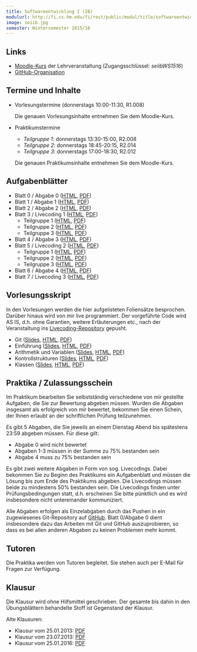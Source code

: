 ```yaml
---
title: Softwareentwicklung I (IB)
modulurl: http://fi.cs.hm.edu/fi/rest/public/modul/title/softwareentwicklungiib
image: seiib.jpg
semester: Wintersemester 2015/16
---
```


<div class="row">
<div class="span6">

## Links

-   [Moodle-Kurs](https://moodle.hm.edu/course/view.php?id=6778) der Lehrveranstaltung
    (Zugangsschlüssel: *seiibWS1516*)
-   [GitHub-Organisation](https://github.com/seiib-15WS)

## Termine und Inhalte

-   Vorlesungstermine (donnerstags 10:00-11:30, R1.008)

    Die genauen Vorlesungsinhalte entnehmen Sie dem Moodle-Kurs.

-   Praktikumstermine

    -   *Teilgruppe 1*: donnerstags 13:30-15:00, R2.008
    -   *Teilgruppe 2*: donnerstags 18:45-20:15, R2.014
    -   *Teilgruppe 3*: donnerstags 17:00-18:30, R2.012

    Die genauen Praktikumsinhalte entnehmen Sie dem Moodle-Kurs.

## Aufgabenblätter

-   Blatt 0 / Abgabe 0
    ([HTML](https://dl.dropboxusercontent.com/u/13563262/lectures/seiib/html/Blatt00.html),
     [PDF](https://dl.dropboxusercontent.com/u/13563262/lectures/seiib/pdf/Blatt00.pdf))
-   Blatt 1 / Abgabe 1
    ([HTML](https://dl.dropboxusercontent.com/u/13563262/lectures/seiib/html/Blatt01.html),
     [PDF](https://dl.dropboxusercontent.com/u/13563262/lectures/seiib/pdf/Blatt01.pdf))
-   Blatt 2 / Abgabe 2
    ([HTML](https://dl.dropboxusercontent.com/u/13563262/lectures/seiib/html/Blatt02.html),
     [PDF](https://dl.dropboxusercontent.com/u/13563262/lectures/seiib/pdf/Blatt02.pdf))
-   Blatt 3 / Livecoding 1
    ([HTML](https://dl.dropboxusercontent.com/u/13563262/lectures/seiib/html/Blatt03.html),
     [PDF](https://dl.dropboxusercontent.com/u/13563262/lectures/seiib/pdf/Blatt03.pdf))
    -   Teilgruppe 1
        ([HTML](https://dl.dropboxusercontent.com/u/13563262/lectures/seiib/html/Blatt03tg1.html),
         [PDF](https://dl.dropboxusercontent.com/u/13563262/lectures/seiib/pdf/Blatt03tg1.pdf))
    -   Teilgruppe 2
        ([HTML](https://dl.dropboxusercontent.com/u/13563262/lectures/seiib/html/Blatt03tg2.html),
         [PDF](https://dl.dropboxusercontent.com/u/13563262/lectures/seiib/pdf/Blatt03tg2.pdf))
    -   Teilgruppe 3
        ([HTML](https://dl.dropboxusercontent.com/u/13563262/lectures/seiib/html/Blatt03tg3.html),
         [PDF](https://dl.dropboxusercontent.com/u/13563262/lectures/seiib/pdf/Blatt03tg3.pdf))
-   Blatt 4 / Abgabe 3
    ([HTML](https://dl.dropboxusercontent.com/u/13563262/lectures/seiib/html/Blatt04.html),
     [PDF](https://dl.dropboxusercontent.com/u/13563262/lectures/seiib/pdf/Blatt04.pdf))
-   Blatt 5 / Livecoding 2
    ([HTML](https://dl.dropboxusercontent.com/u/13563262/lectures/seiib/html/Blatt05.html),
     [PDF](https://dl.dropboxusercontent.com/u/13563262/lectures/seiib/pdf/Blatt05.pdf))
    -   Teilgruppe 1
        ([HTML](https://dl.dropboxusercontent.com/u/13563262/lectures/seiib/html/Blatt05tg1.html),
         [PDF](https://dl.dropboxusercontent.com/u/13563262/lectures/seiib/pdf/Blatt05tg1.pdf))
    -   Teilgruppe 2
        ([HTML](https://dl.dropboxusercontent.com/u/13563262/lectures/seiib/html/Blatt05tg2.html),
         [PDF](https://dl.dropboxusercontent.com/u/13563262/lectures/seiib/pdf/Blatt05tg2.pdf))
    -   Teilgruppe 3
        ([HTML](https://dl.dropboxusercontent.com/u/13563262/lectures/seiib/html/Blatt05tg3.html),
         [PDF](https://dl.dropboxusercontent.com/u/13563262/lectures/seiib/pdf/Blatt05tg3.pdf))
-   Blatt 6 / Abgabe 4
    ([HTML](https://dl.dropboxusercontent.com/u/13563262/lectures/seiib/html/Blatt06.html),
     [PDF](https://dl.dropboxusercontent.com/u/13563262/lectures/seiib/pdf/Blatt06.pdf))
-   Blatt 7 / Livecoding 3
    ([HTML](https://dl.dropboxusercontent.com/u/13563262/lectures/seiib/html/Blatt07.html),
     [PDF](https://dl.dropboxusercontent.com/u/13563262/lectures/seiib/pdf/Blatt07.pdf))

## Vorlesungsskript

In den Vorlesungen werden die hier aufgelisteten Foliensätze besprochen. Darüber
hinaus wird von mir live programmiert. Der vorgeführte Code wird AS IS, d.h. ohne
Garantien, weitere Erläuterungen etc., nach der Veranstaltung ins
[Livecoding-Repository](https://github.com/seiib-15WS/livecoding) gepusht.

-   Git
    ([Slides](https://dl.dropboxusercontent.com/u/13563262/lectures/seiib/presentation/00_Git.html),
    [HTML](https://dl.dropboxusercontent.com/u/13563262/lectures/seiib/html/00_Git.html),
    [PDF](https://dl.dropboxusercontent.com/u/13563262/lectures/seiib/pdf/00_Git.pdf))
-   Einführung
    ([Slides](https://dl.dropboxusercontent.com/u/13563262/lectures/seiib/presentation/01_Einfuehrung.html),
    [HTML](https://dl.dropboxusercontent.com/u/13563262/lectures/seiib/html/01_Einfuehrung.html),
    [PDF](https://dl.dropboxusercontent.com/u/13563262/lectures/seiib/pdf/01_Einfuehrung.pdf))
-   Arithmetik und Variablen
    ([Slides](https://dl.dropboxusercontent.com/u/13563262/lectures/seiib/presentation/02_ArithmetikUndVariablen.html),
    [HTML](https://dl.dropboxusercontent.com/u/13563262/lectures/seiib/html/02_ArithmetikUndVariablen.html),
    [PDF](https://dl.dropboxusercontent.com/u/13563262/lectures/seiib/pdf/02_ArithmetikUndVariablen.pdf))
-   Kontrollstrukturen
    ([Slides](https://dl.dropboxusercontent.com/u/13563262/lectures/seiib/presentation/03_Kontrollstrukturen.html),
    [HTML](https://dl.dropboxusercontent.com/u/13563262/lectures/seiib/html/03_Kontrollstrukturen.html),
    [PDF](https://dl.dropboxusercontent.com/u/13563262/lectures/seiib/pdf/03_Kontrollstrukturen.pdf))
-   Klassen
    ([Slides](https://dl.dropboxusercontent.com/u/13563262/lectures/seiib/presentation/04_Klassen.html),
    [HTML](https://dl.dropboxusercontent.com/u/13563262/lectures/seiib/html/04_Klassen.html),
    [PDF](https://dl.dropboxusercontent.com/u/13563262/lectures/seiib/pdf/04_Klassen.pdf))

</div>
<div class="span6">

## Praktika / Zulassungsschein

Im Praktikum bearbeiten Sie selbstständig verschiedene von mir gestellte Aufgaben, die
Sie zur Bewertung abgeben müssen. Wurden die Abgaben insgesamt als erfolgreich von mir
bewertet, bekommen Sie einen Schein, der Ihnen erlaubt an der schriftlichen Prüfung
teilzunehmen.

Es gibt 5 Abgaben, die Sie jeweils an einem Dienstag Abend bis spätestens 23:59 abgeben
müssen. Für diese gilt:

-   Abgabe 0 wird nicht bewertet
-   Abgaben 1-3 müssen in der Summe zu 75% bestanden sein
-   Abgabe 4 muss zu 75% bestanden sein

Es gibt zwei weitere Abgaben in Form von sog. Livecodings. Dabei bekommen Sie zu
Beginn des Praktikums ein Aufgabenblatt und müssen die Lösung bis zum Ende des
Praktikums abgeben. Die Livecodings müssen beide zu mindestens 50% bestanden
sein. Die Livecodings finden unter Prüfungsbedingungen statt, d.h. erscheinen Sie
bitte pünktlich und es wird insbesondere nicht untereinander kommuniziert.

Alle Abgaben erfolgen als Einzelabgaben durch das Pushen in ein zugewiesenes
Git-Repository auf [GitHub](https://github.com/seiib-15WS). Blatt 0/Abgabe 0 dient
insbesondere dazu das Arbeiten mit Git und GitHub auszuprobieren, so dass es bei allen
anderen Abgaben zu keinen Problemen mehr kommt.

## Tutoren

Die Praktika werden von Tutoren begleitet.
Sie stehen auch per E-Mail für Fragen zur Verfügung.

## Klausur

Die Klausur wird ohne Hilfsmittel geschrieben. Der gesamte bis dahin in den Übungsblättern behandelte
Stoff ist Gegenstand der Klausur.

Alte Klausuren:

-   Klausur vom 25.01.2013: [PDF](https://dl.dropboxusercontent.com/u/13563262/lectures/seiib/pdf/KlausurWS12.pdf)
-   Klausur vom 23.07.2013: [PDF](https://dl.dropboxusercontent.com/u/13563262/lectures/seiib/pdf/KlausurSS13.pdf)
-   Klausur vom 25.01.2016: [PDF](https://dl.dropboxusercontent.com/u/13563262/lectures/seiib/pdf/KlausurWS15.pdf)

</div>
</div>
